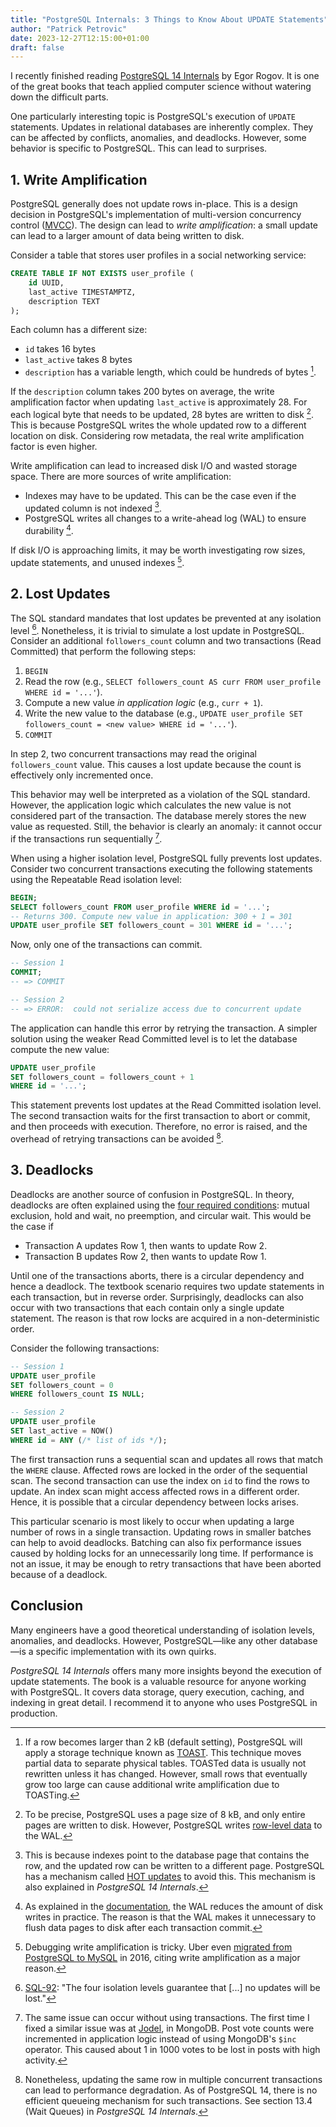```yaml
---
title: "PostgreSQL Internals: 3 Things to Know About UPDATE Statements"
author: "Patrick Petrovic"
date: 2023-12-27T12:15:00+01:00
draft: false
---
```


I recently finished reading [PostgreSQL 14 Internals](https://postgrespro.com/community/books/internals) by Egor Rogov.
It is one of the great books that teach applied computer science without watering down the difficult parts.

One particularly interesting topic is PostgreSQL's execution of `UPDATE` statements.
Updates in relational databases are inherently complex.
They can be affected by conflicts, anomalies, and deadlocks.
However, some behavior is specific to PostgreSQL. This can lead to surprises.

## 1. Write Amplification

PostgreSQL generally does not update rows in-place.
This is a design decision in PostgreSQL's implementation of multi-version concurrency control ([MVCC](https://www.postgresql.org/docs/7.1/mvcc.html)).
The design can lead to *write amplification*: a small update can lead to a larger amount of data being written to disk.

Consider a table that stores user profiles in a social networking service:

```sql
CREATE TABLE IF NOT EXISTS user_profile (
    id UUID,
    last_active TIMESTAMPTZ,
    description TEXT
);
```

Each column has a different size:
* `id` takes 16 bytes
* `last_active` takes 8 bytes
* `description` has a variable length, which could be hundreds of bytes [^1].

If the `description` column takes 200 bytes on average, the write amplification factor when updating `last_active` is approximately 28.
For each logical byte that needs to be updated, 28 bytes are written to disk [^2].
This is because PostgreSQL writes the whole updated row to a different location on disk.
Considering row metadata, the real write amplification factor is even higher.

Write amplification can lead to increased disk I/O and wasted storage space.
There are more sources of write amplification:
* Indexes may have to be updated. This can be the case even if the updated column is not indexed [^5].
* PostgreSQL writes all changes to a write-ahead log (WAL) to ensure durability [^6].

If disk I/O is approaching limits, it may be worth investigating row sizes, update statements, and unused indexes [^3].

## 2. Lost Updates

The SQL standard mandates that lost updates be prevented at any isolation level [^8].
Nonetheless, it is trivial to simulate a lost update in PostgreSQL.
Consider an additional `followers_count` column and two transactions (Read Committed) that perform the following steps:

1. `BEGIN`
2. Read the row (e.g., `SELECT followers_count AS curr FROM user_profile WHERE id = '...'`).
3. Compute a new value *in application logic* (e.g., `curr + 1`).
4. Write the new value to the database (e.g., `UPDATE user_profile SET followers_count = <new value> WHERE id = '...'`).
5. `COMMIT`

In step 2, two concurrent transactions may read the original `followers_count` value.
This causes a lost update because the count is effectively only incremented once.

This behavior may well be interpreted as a violation of the SQL standard.
However, the application logic which calculates the new value is not considered part of the transaction.
The database merely stores the new value as requested.
Still, the behavior is clearly an anomaly: it cannot occur if the transactions run sequentially [^9].

When using a higher isolation level, PostgreSQL fully prevents lost updates.
Consider two concurrent transactions executing the following statements using the Repeatable Read isolation level:

```sql
BEGIN;
SELECT followers_count FROM user_profile WHERE id = '...';
-- Returns 300. Compute new value in application: 300 + 1 = 301
UPDATE user_profile SET followers_count = 301 WHERE id = '...';
```

Now, only one of the transactions can commit.

```sql
-- Session 1
COMMIT;
-- => COMMIT

-- Session 2
-- => ERROR:  could not serialize access due to concurrent update
```

The application can handle this error by retrying the transaction.
A simpler solution using the weaker Read Committed level is to let the database compute the new value:

```sql
UPDATE user_profile
SET followers_count = followers_count + 1
WHERE id = '...';
```

This statement prevents lost updates at the Read Committed isolation level.
The second transaction waits for the first transaction to abort or commit, and then proceeds with execution.
Therefore, no error is raised, and the overhead of retrying transactions can be avoided [^4].

## 3. Deadlocks

Deadlocks are another source of confusion in PostgreSQL.
In theory, deadlocks are often explained using the [four required conditions](https://en.wikipedia.org/wiki/Deadlock): mutual exclusion, hold and wait, no preemption, and circular wait.
This would be the case if
* Transaction A updates Row 1, then wants to update Row 2.
* Transaction B updates Row 2, then wants to update Row 1.

Until one of the transactions aborts, there is a circular dependency and hence a deadlock.
The textbook scenario requires two update statements in each transaction, but in reverse order.
Surprisingly, deadlocks can also occur with two transactions that each contain only a single update statement.
The reason is that row locks are acquired in a non-deterministic order.

Consider the following transactions:
    
```sql
-- Session 1
UPDATE user_profile
SET followers_count = 0
WHERE followers_count IS NULL;

-- Session 2
UPDATE user_profile
SET last_active = NOW()
WHERE id = ANY (/* list of ids */);
```

The first transaction runs a sequential scan and updates all rows that match the `WHERE` clause.
Affected rows are locked in the order of the sequential scan.
The second transaction can use the index on `id` to find the rows to update.
An index scan might access affected rows in a different order.
Hence, it is possible that a circular dependency between locks arises.

This particular scenario is most likely to occur when updating a large number of rows in a single transaction.
Updating rows in smaller batches can help to avoid deadlocks.
Batching can also fix performance issues caused by holding locks for an unnecessarily long time.
If performance is not an issue, it may be enough to retry transactions that have been aborted because of a deadlock.

## Conclusion

Many engineers have a good theoretical understanding of isolation levels, anomalies, and deadlocks.
However, PostgreSQL—like any other database—is a specific implementation with its own quirks.

*PostgreSQL 14 Internals* offers many more insights beyond the execution of update statements.
The book is a valuable resource for anyone working with PostgreSQL.
It covers data storage, query execution, caching, and indexing in great detail.
I recommend it to anyone who uses PostgreSQL in production.

[^1]: If a row becomes larger than 2 kB (default setting), PostgreSQL will apply a storage technique known as [TOAST](https://www.postgresql.org/docs/current/storage-toast.html).
This technique moves partial data to separate physical tables.
TOASTed data is usually not rewritten unless it has changed.
However, small rows that eventually grow too large can cause additional write amplification due to TOASTing.

[^2]: To be precise, PostgreSQL uses a page size of 8 kB, and only entire pages are written to disk.
However, PostgreSQL writes [row-level data](https://www.postgresql.org/docs/15/runtime-config-wal.html#GUC-FULL-PAGE-WRITES) to the WAL.

[^3]: Debugging write amplification is tricky.
Uber even [migrated from PostgreSQL to MySQL](https://www.uber.com/en-DE/blog/postgres-to-mysql-migration/) in 2016, citing write amplification as a major reason.

[^4]: Nonetheless, updating the same row in multiple concurrent transactions can lead to performance degradation.
As of PostgreSQL 14, there is no efficient queueing mechanism for such transactions. See section 13.4 (Wait Queues) in _PostgreSQL 14 Internals_.

[^5]: This is because indexes point to the database page that contains the row, and the updated row can be written to a different page.
PostgreSQL has a mechanism called [HOT updates](https://www.postgresql.org/docs/current/storage-hot.html) to avoid this.
This mechanism is also explained in _PostgreSQL 14 Internals_.

[^6]: As explained in the [documentation](https://www.postgresql.org/docs/current/wal-intro.html), the WAL reduces the amount of disk writes in practice.
The reason is that the WAL makes it unnecessary to flush data pages to disk after each transaction commit.

[^8]: [SQL-92](https://www.contrib.andrew.cmu.edu/~shadow/sql/sql1992.txt):
"The four isolation levels guarantee that [...] no updates will be lost."

[^9]: The same issue can occur without using transactions.
The first time I fixed a similar issue was at [Jodel](https://jodel.com/), in MongoDB.
Post vote counts were incremented in application logic instead of using MongoDB's `$inc` operator.
This caused about 1 in 1000 votes to be lost in posts with high activity.
